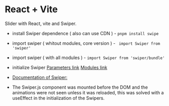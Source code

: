 # React + Vite

Slider with React, vite and Swiper.

- install Swiper dependence ( also can use CDN ) -
``` pnpm install swipe ```

- import swiper ( whitout modules, core version ) -
``` import Swiper from 'swiper'```

- import swiper ( with all modules ) -
``` import Swiper from 'swiper/bundle' ```

- initialize Swiper
    [Parameters link](https://swiperjs.com/swiper-api#parameters)
    [Modules link](https://swiperjs.com/swiper-api#modules)

- [Documentation of Swiper:](https://swiperjs.com/get-started)

- The Swiper.js component was mounted before the DOM and the animations were not seen unless it was reloaded, this was solved with a useEffect in the initialization of the Swipers.